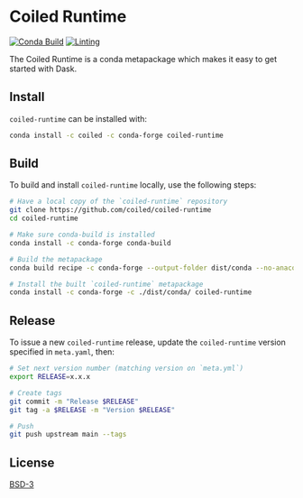 # Coiled Runtime

[![Conda Build](https://github.com/coiled/coiled-runtime/actions/workflows/conda.yml/badge.svg)](https://github.com/coiled/coiled-runtime/actions/workflows/conda.yml) [![Linting](https://github.com/coiled/coiled-runtime/actions/workflows/pre-commit.yaml/badge.svg)](https://github.com/coiled/coiled-runtime/actions/workflows/pre-commit.yaml)

The Coiled Runtime is a conda metapackage which makes it easy to get started with Dask.

## Install

`coiled-runtime` can be installed with:

```bash
conda install -c coiled -c conda-forge coiled-runtime
```

## Build

To build and install `coiled-runtime` locally, use the following steps:

```bash
# Have a local copy of the `coiled-runtime` repository
git clone https://github.com/coiled/coiled-runtime
cd coiled-runtime

# Make sure conda-build is installed
conda install -c conda-forge conda-build

# Build the metapackage
conda build recipe -c conda-forge --output-folder dist/conda --no-anaconda-upload

# Install the built `coiled-runtime` metapackage
conda install -c conda-forge -c ./dist/conda/ coiled-runtime
```

## Release

To issue a new `coiled-runtime` release, update the `coiled-runtime` version specified in `meta.yaml`, then:

```bash
# Set next version number (matching version on `meta.yml`)
export RELEASE=x.x.x

# Create tags
git commit -m "Release $RELEASE"
git tag -a $RELEASE -m "Version $RELEASE"

# Push
git push upstream main --tags
```

## License

[BSD-3](LICENSE)
